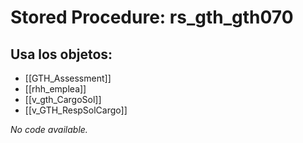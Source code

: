 # Stored Procedure: rs_gth_gth070

## Usa los objetos:
- [[GTH_Assessment]]
- [[rhh_emplea]]
- [[v_gth_CargoSol]]
- [[v_GTH_RespSolCargo]]

*No code available.*
